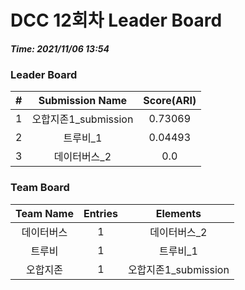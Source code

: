 # DCC 12회차 Leader Board
***Time: 2021/11/06 13:54***

### Leader Board

|#|Submission Name|Score(ARI)|
|:---:|:---:|:---:|
|1|오합지존1_submission|0.73069|
|2|트루비_1|0.04493|
|3|데이터버스_2|0.0|

### Team Board

|Team Name|Entries|Elements|
|:---:|:---:|:---:|
|데이터버스|1|데이터버스_2|
|트루비|1|트루비_1|
|오합지존|1|오합지존1_submission|
